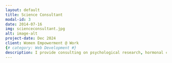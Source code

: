 ```yaml
---
layout: default
title: Science Consultant
modal-id: 3
date: 2014-07-16
img: scienceconsultant.jpg
alt: image-alt
project-date: Dec 2024
client: Women Empowerment @ Work
{# category: Web Development #}
description: I provide consulting on psychological research, hormonal cycles, and well-being strategies for health-focused teams and startups.  
---
```


